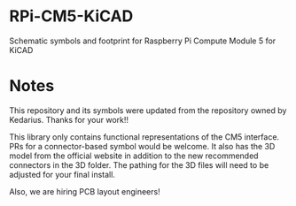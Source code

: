 # RPi-CM5-KiCAD
Schematic symbols and footprint for Raspberry Pi Compute Module 5 for KiCAD
# Notes
This repository and its symbols were updated from the repository owned by Kedarius. Thanks for your work!!

This library only contains functional representations of the CM5 interface. PRs for a connector-based symbol would be welcome.
It also has the 3D model from the official website in addition to the new recommended connectors in the 3D folder. The pathing for the 3D files will need to be adjusted for your final install.

Also, we are hiring PCB layout engineers!
